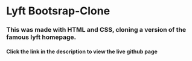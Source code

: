 # Lyft Bootsrap-Clone

### This was made with HTML and CSS, cloning a version of the famous lyft homepage.

#### Click the link in the description to view the live github page
